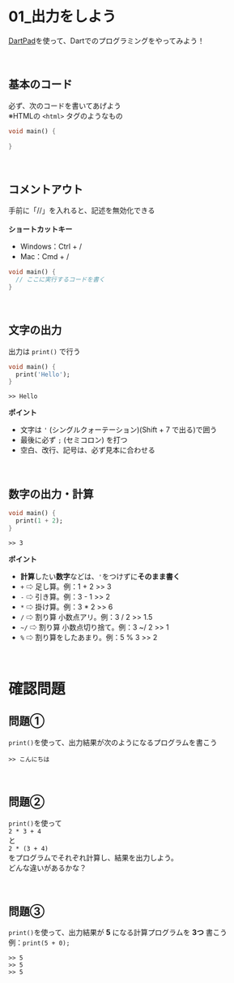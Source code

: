 # **01_出力をしよう**

[DartPad](https://dartpad.dev/)を使って、Dartでのプログラミングをやってみよう！
  
<br>

## **基本のコード**

必ず、次のコードを書いてあげよう  
※HTMLの `<html>` タグのようなもの

```dart
void main() {
  
}
```

<br>

## **コメントアウト**

手前に「//」を入れると、記述を無効化できる  
<br>
**ショートカットキー**
- Windows：Ctrl + /
- Mac：Cmd + /

```dart
void main() {
  // ここに実行するコードを書く
}
```

<br>

## **文字の出力**

出力は `print()` で行う  

```dart
void main() {
  print('Hello');
}
```

```
>> Hello
```

**ポイント**  
- 文字は `'` (シングルクォーテーション)(Shift + 7 で出る)で囲う
- 最後に必ず `;` (セミコロン) を打つ
- 空白、改行、記号は、必ず見本に合わせる


<br>

## **数字の出力・計算**

```dart
void main() {
  print(1 + 2);
}
```
```
>> 3
```

**ポイント**  
- **計算**したい**数字**などは、`'`をつけずに**そのまま書く**
- `+` ⇨ 足し算。例：1 + 2 >> 3
- `-` ⇨ 引き算。例：3 - 1 >> 2
- `*` ⇨ 掛け算。例：3 * 2 >> 6
- `/` ⇨ 割り算 小数点アリ。例：3 / 2 >> 1.5
- `~/`  ⇨ 割り算 小数点切り捨て。例：3 ~/ 2 >> 1
- `%` ⇨ 割り算をしたあまり。例：5 % 3 >> 2

<br>

# **確認問題**

## **問題①**
`print()`を使って、出力結果が次のようになるプログラムを書こう

```
>> こんにちは
```

<br>

## **問題②**
`print()`を使って  
`2 * 3 + 4`  
と  
`2 * (3 + 4)`  
をプログラムでそれぞれ計算し、結果を出力しよう。  
どんな違いがあるかな？

<br>

## **問題③**

`print()`を使って、出力結果が **5** になる計算プログラムを **3つ** 書こう  
例：`print(5 + 0);`

```
>> 5
>> 5
>> 5
```